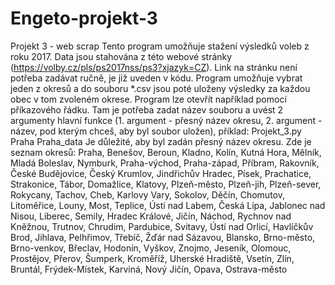 # Engeto-projekt-3
Projekt 3 - web scrap
Tento program umožňuje stažení výsledků voleb z roku 2017. 
Data jsou stahována z této webové stránky (https://volby.cz/pls/ps2017nss/ps3?xjazyk=CZ). Link na stránku není potřeba zadávat ručně, je již uveden v kódu. 
Program umožňuje vybrat jeden z okresů a do souboru *.csv jsou poté uloženy výsledky za každou obec v tom zvoleném okrese. 
Program lze otevřít například pomocí příkazového řádku. Tam je potřeba zadat název souboru a uvést 2 argumenty hlavní funkce (1. argument - přesný název okresu, 2. argument - název, pod kterým chceš, aby byl soubor uložen), příklad: Projekt_3.py Praha Praha_data
Je důležité, aby byl zadán přesný název okresu. 
Zde je seznam okresů:
Praha, Benešov, Beroun, Kladno, Kolín, Kutná Hora, Mělník, Mladá Boleslav, Nymburk, Praha-východ, Praha-západ, Příbram, Rakovník, České Budějovice, Český Krumlov, Jindřichův Hradec, Písek, Prachatice, Strakonice, Tábor, Domažlice, Klatovy, Plzeň-město, Plzeň-jih, Plzeň-sever, Rokycany, Tachov, Cheb, Karlovy Vary, Sokolov, Děčín, Chomutov, Litoměřice, Louny, Most, Teplice, Ústí nad Labem, Česká Lípa, Jablonec nad Nisou, Liberec, Semily, Hradec Králové, Jičín, Náchod, Rychnov nad Kněžnou, Trutnov, Chrudim, Pardubice, Svitavy, Ústí nad Orlicí, Havlíčkův Brod, Jihlava, Pelhřimov, Třebíč, Žďár nad Sázavou, Blansko, Brno-město, Brno-venkov, Břeclav, Hodonín, Vyškov, Znojmo, Jeseník, Olomouc, Prostějov, Přerov, Šumperk, Kroměříž, Uherské Hradiště, Vsetín, Zlín, Bruntál, Frýdek-Místek, Karviná, Nový Jičín, Opava, Ostrava-město